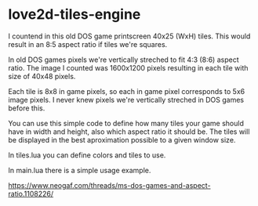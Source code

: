 # love2d-tiles-engine
 
I countend in this old DOS game printscreen 40x25 (WxH) tiles. This would result in an 8:5 aspect ratio if tiles we're squares.

In old DOS games pixels we're vertically streched to fit 4:3 (8:6) aspect ratio. The image I counted was 1600x1200 pixels resulting in each tile with size of 40x48 pixels.

Each tile is 8x8 in game pixels, so each in game pixel corresponds to 5x6 image pixels. I never knew pixels we're vertically streched in DOS games before this.

You can use this simple code to define how many tiles your game should have in width and height, also which aspect ratio it should be.
The tiles will be displayed in the best aproximation possible to a given window size.

In tiles.lua you can define colors and tiles to use.

In main.lua there is a simple usage example.

https://www.neogaf.com/threads/ms-dos-games-and-aspect-ratio.1108226/

